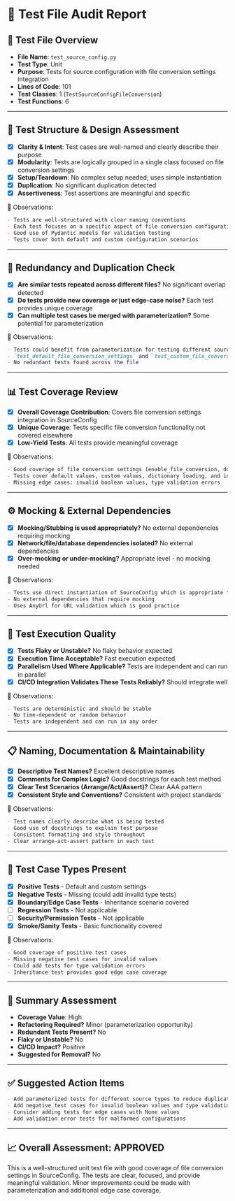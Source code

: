 # 🧪 Test File Audit Report

## 📌 **Test File Overview**

* **File Name**: `test_source_config.py`
* **Test Type**: Unit
* **Purpose**: Tests for source configuration with file conversion settings integration
* **Lines of Code**: 101
* **Test Classes**: 1 (`TestSourceConfigFileConversion`)
* **Test Functions**: 6

---

## 🧱 **Test Structure & Design Assessment**

* [x] **Clarity & Intent**: Test cases are well-named and clearly describe their purpose
* [x] **Modularity**: Tests are logically grouped in a single class focused on file conversion settings
* [x] **Setup/Teardown**: No complex setup needed; uses simple instantiation
* [x] **Duplication**: No significant duplication detected
* [x] **Assertiveness**: Test assertions are meaningful and specific

📝 Observations:

```markdown
- Tests are well-structured with clear naming conventions
- Each test focuses on a specific aspect of file conversion configuration
- Good use of Pydantic models for validation testing
- Tests cover both default and custom configuration scenarios
```

---

## 🔁 **Redundancy and Duplication Check**

* [x] **Are similar tests repeated across different files?** No significant overlap detected
* [x] **Do tests provide new coverage or just edge-case noise?** Each test provides unique coverage
* [x] **Can multiple test cases be merged with parameterization?** Some potential for parameterization

📝 Observations:

```markdown
- Tests could benefit from parameterization for testing different source types
- `test_default_file_conversion_settings` and `test_custom_file_conversion_settings` could be combined with parameters
- No redundant tests found across the file
```

---

## 📊 **Test Coverage Review**

* [x] **Overall Coverage Contribution**: Covers file conversion settings integration in SourceConfig
* [x] **Unique Coverage**: Tests specific file conversion functionality not covered elsewhere
* [x] **Low-Yield Tests**: All tests provide meaningful coverage

📝 Observations:

```markdown
- Good coverage of file conversion settings (enable_file_conversion, download_attachments)
- Tests cover default values, custom values, dictionary loading, and inheritance
- Missing edge cases: invalid boolean values, type validation errors
```

---

## ⚙️ **Mocking & External Dependencies**

* [x] **Mocking/Stubbing is used appropriately?** No external dependencies requiring mocking
* [x] **Network/file/database dependencies isolated?** No external dependencies
* [x] **Over-mocking or under-mocking?** Appropriate level - no mocking needed

📝 Observations:

```markdown
- Tests use direct instantiation of SourceConfig which is appropriate for unit tests
- No external dependencies that require mocking
- Uses AnyUrl for URL validation which is good practice
```

---

## 🚦 **Test Execution Quality**

* [x] **Tests Flaky or Unstable?** No flaky behavior expected
* [x] **Execution Time Acceptable?** Fast execution expected
* [x] **Parallelism Used Where Applicable?** Tests are independent and can run in parallel
* [x] **CI/CD Integration Validates These Tests Reliably?** Should integrate well

📝 Observations:

```markdown
- Tests are deterministic and should be stable
- No time-dependent or random behavior
- Tests are independent and can run in any order
```

---

## 📋 **Naming, Documentation & Maintainability**

* [x] **Descriptive Test Names?** Excellent descriptive names
* [x] **Comments for Complex Logic?** Good docstrings for each test method
* [x] **Clear Test Scenarios (Arrange/Act/Assert)?** Clear AAA pattern
* [x] **Consistent Style and Conventions?** Consistent with project standards

📝 Observations:

```markdown
- Test names clearly describe what is being tested
- Good use of docstrings to explain test purpose
- Consistent formatting and style throughout
- Clear arrange-act-assert pattern in each test
```

---

## 🧪 **Test Case Types Present**

* [x] **Positive Tests** - Default and custom settings
* [x] **Negative Tests** - Missing (could add invalid type tests)
* [x] **Boundary/Edge Case Tests** - Inheritance scenario covered
* [ ] **Regression Tests** - Not applicable
* [ ] **Security/Permission Tests** - Not applicable
* [x] **Smoke/Sanity Tests** - Basic functionality covered

📝 Observations:

```markdown
- Good coverage of positive test cases
- Missing negative test cases for invalid values
- Could add tests for type validation errors
- Inheritance test provides good edge case coverage
```

---

## 🏁 **Summary Assessment**

* **Coverage Value**: High
* **Refactoring Required?** Minor (parameterization opportunity)
* **Redundant Tests Present?** No
* **Flaky or Unstable?** No
* **CI/CD Impact?** Positive
* **Suggested for Removal?** No

---

## ✅ Suggested Action Items

```markdown
- Add parameterized tests for different source types to reduce duplication
- Add negative test cases for invalid boolean values and type validation
- Consider adding tests for edge cases with None values
- Add validation error tests for malformed configurations
```

---

## 📈 **Overall Assessment**: **APPROVED**

This is a well-structured unit test file with good coverage of file conversion settings in SourceConfig. The tests are clear, focused, and provide meaningful validation. Minor improvements could be made with parameterization and additional edge case coverage.
